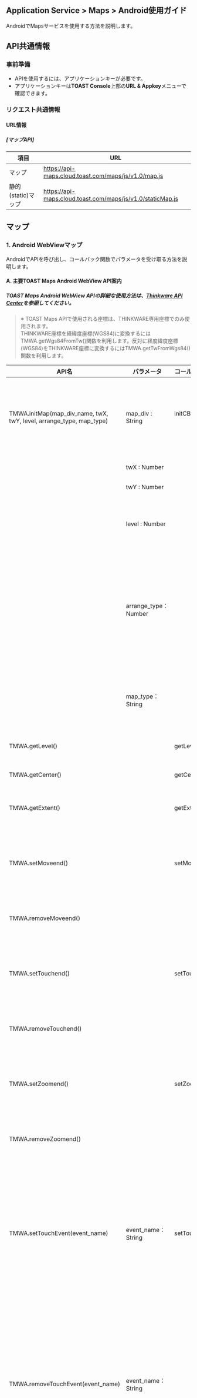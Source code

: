 ## Application Service > Maps > Android使用ガイド

AndroidでMapsサービスを使用する方法を説明します。

## API共通情報

### 事前準備
- APIを使用するには、アプリケーションキーが必要です。
- アプリケーションキーは**TOAST Console**上部の**URL & Appkey**メニューで確認できます。

### リクエスト共通情報

#### URL情報
##### [マップAPI]

| 項目  | URL                                      |
| --------- | ---------------------------------------- |
| マップ  | https://api-maps.cloud.toast.com/maps/js/v1.0/map.js |
| 静的(static)マップ | https://api-maps.cloud.toast.com/maps/js/v1.0/staticMap.js |

## マップ

### 1. Android WebViewマップ

AndroidでAPIを呼び出し、コールバック関数でパラメータを受け取る方法を説明します。

#### A. 主要TOAST Maps Android WebView API案内
##### TOAST Maps Android WebView APIの詳細な使用方法は、<a href="http://developers1.inavi.com:8086?key=19b6272o5" target="_blank" rel="nofollow">Thinkware API Center</a>を参照してください。

> ※ TOAST Maps APIで使用される座標は、THINKWARE専用座標でのみ使用されます。
> <br>THINKWARE座標を経緯度座標(WGS84)に変換するにはTMWA.getWgs84FromTw()関数を利用します。反対に経度緯度座標(WGS84)をTHINKWARE座標に変換するにはTMWA.getTwFromWgs84()関数を利用します。


| API名                             | パラメータ            | コールバックメソッド     | コールバックパラメータ                            | 説明                                 |
| ---------------------------------------- | --------------------- | ---------------- | ---------------------------------------- | ---------------------------------------- |
| TMWA.initMap(map_div_name, twX, twY, level, arrange_type, map_type) | map_div : String      | initCB <br><br>  | マップ初期化成否<br>'true':成功<br> 'false':失敗 | マップを入れるdivタグID<br><br>マップを使用するために最初に必ず呼び出す必要がある初期化関数です。 |
|                                          | twX : Number          |                  |                                          | マップ初期化TW X座標                     |
|                                          | twY : Number          |                  |                                          | マップ初期化TW Y座標                     |
|                                          | level : Number        |                  |                                          | マップ初期化Level<br>- 一般マップ：1～13<br>- 航空写真：1～13 |
|                                          | arrange_type：Number |                  |                                          | マップレイヤーのソート方式<br>1：中央ソート方式(resize効果あり)<br>2：全体ローディング方式(resize効果なし)<br> 3：右上ソート方式(resize効果あり) |
|                                          | map_type：String     |                  |                                          | マップタイプ設定<br>'i'：一般マップ<br>'a'：航空写真<br>'s'：要約マップ |
| TMWA.getLevel()                          |                       | getLevelCB       | マップの現在レベル                          | マップのレベルを取得します。                           |
| TMWA.getCenter()                         |                       | getCenterCB      | マップの現在中心座標<br> 'twX&#124;twY'           | マップの中心座標を取得します。                         |
| TMWA.getExtent()                         |                       | getExtentCB      | マップの領域座標<br> 'leftX&#124;topY&#124;rightX&#124;bottomY' | 現在のマップが表示される領域座標を取得します。                 |
| TMWA.setMoveend()                        |                       | setMoveendCB     | 拡大、縮小、移動後マップ中心座標とレベル <br>'twX&#124;twY&#124;level' | マップにmoveendイベントを登録します。<br>moveend：マップ拡大、縮小、移動が終わったとき |
| TMWA.removeMoveend()                     |                       |                  |                                          | マップからmoveendイベントを削除します。                 |
| TMWA.setTouchend()                       |                       | setTouchendCB    | タッチしたマップ座標<br> 'twX&#124;twY'             | マップにtouchendイベントを登録します。<br>  touchend：マップのタッチが終わった時 |
| TMWA.removeTouchend()                    |                       |                  |                                          | マップからtouchendイベントを削除します。                |
| TMWA.setZoomend()                        |                       | setZoomendCB     | 拡大、縮小後マップ中心座標とレベル<br> 'twX&#124;twY&#124;level' | マップにzoomendイベントを登録します。 <br> zoomend：マップ拡大、縮小が終わった時 |
| TMWA.removeZoomend()                     |                       |                  |                                          | マップからzoomendイベントを削除します。                 |
| TMWA.setTouchEvent(event_name)           | event_name：String   | setTouchEventCB  | 発生したイベントとタッチしたマップ座標 <br>'event_name&#124;twX&#124;twY' | 登録するイベント名<br> 'touchstart'：マップのタッチを始めた時<br>  'touchend'：マップのタッチが終わった時<br>  'longpress'：マップを長押しした時<br><br>マップにタッチ(touch)関連イベントを登録します。 |
| TMWA.removeTouchEvent(event_name)        | event_name：String   |                  |                                          | 登録するイベント名<br> 'touchstart'：マップのタッチを始めた時<br>  'touchend'：マップのタッチが終わった時<br>  'longpress'：マップを長押しした時<br><br>マップからtouch関連イベントを削除します。 |
| TMWA.createAndAddMarker(twX, twY, iconWidth, iconHeight, iconUrl, [param]) | twX : Number          | createMarkerCB   | MarkerオブジェクトIDとユーザー変数param<br> 'marker_id&#124;param' | MarkerオブジェクトのTW X座標<br><br>Markerオブジェクトを作成し、マップに追加します。 |
|                                          | twY : Number          |                  |                                          | MarkerオブジェクトのTW Y座標                 |
|                                          | iconWidth : Number    |                  |                                          | Markerイメージの幅                       |
|                                          | iconHeight : Number   |                  |                                          | Markerイメージの高さ                      |
|                                          | iconURL : String      |                  |                                          | MarkerイメージのURL                          |
|                                          | param : String        |                  |                                          | Markerオブジェクトのユーザー変数                  |
| TMWA.setTouchendMarkerCB(id)             | id : Number           | touchendMarkerCB | イベントを登録する対象MarkerオブジェクトID<br><br>MarkerオブジェクトIDとMarkerオブジェクトのTW X座標、TW Y座標、<br> ユーザー変数param<br> 'marker_id&#124;twX&#124;twY&#124;param' | Markerオブジェクトにtouchendイベントを登録します。          |
| TMWA.removeTouchendMarker(id)            | id : Number           |                  |                                          | イベントを削除する対象MarkerオブジェクトID<br><br>Markerオブジェクトからtouchendイベントを削除します。 |
| TMWA.getTwFromWgs84(lon, lat)            | lon : Number          | getTwFromWgs84CB | 変換されたTW座標 <br>'twX&#124;twY'             | 変換するWGS84経度座標<br><br>WGS84座標をTW座標に変換します。 |
|                                          | lat : Number          |                  |                                          | 変換するWGS84緯度座標                    |
| TMWA.getWgs84FromTw(twX, twY)            | twX: Number           | getWgs84FromTwCB | 変換されたWGS84座標<br>'lon&#124;lat'          | 変換するTW X座標<br><br>TW座標をWGS84座標に変換します。 |
|                                          | twY : Number          |                  |                                          | 変換するTW Y座標                        |


#### TOAST Maps Android WebView API使用

TOAST Maps Android WebView APIを使用するには
<br>Androidプロジェクトパス(/app/src/main/manifest.xml)ファイルにandroid.permission.INTERNET権限を追加する必要があります。
<br>THINKWARE  WebView APIは、Webサイトに発行されたアプリケーションキーを宣言して該当WebページをWebViewから呼び出し、
<br>発行キーの権限に応じてダウンロードされたAPI(JavaScript)を呼び出し、コールバック関数を接続して使用します。
<br>※コールバック関数使用時の注意点：Androidバージョン4.2以上では下記のようにコールバック関数上に
<br>@JavascriptInterfaceアノテーションを記述してください。

```
@JavascriptInterface
public void setMoveendCB(String result){
	String msg = "moveend Event \n twX|twY|level : " + result;
	Toast toast = Toast.makeText(mWebView.getContext(), msg, Toast.LENGTH_SHORT);
	toast.show();
}
```


下記は簡単なマップをローディングする方法です。
<br>下記の例で、WebページとWebView間APIを呼び出す方法、イベント発生時にコールバック関数で受け取れるパラメータを確認できます。
<br>下記ファイルのパス：プロジェクトパス /app/src/main/assets/www/android_webview.html

```
<!DOCTYPE HTML>
<html>
<head>
	<meta charset="UTF-8">
	<title> Android API TEST </title>
	<script src="http://code.jquery.com/jquery-1.10.1.min.js"></script>
	<script type="text/javascript" src="https://api-maps.cloud.toast.com/maps/js/v1.0/map.js"></script>
	<script>
	    // マップを使用するための認証を行います。
	    Map.authentification("appKey");
	</script>
	</head>
<body>
	<div id="div_map" style="position:absolute;top:0px;left:0px;width:100%;height:100%;z-index:10;"></div>
</body>
</html>
```
<center>**android_webview.html**</center>


```
public class MainActivity extends AppCompatActivity {
    private WebView mWebView;

    @Override
    protected void onCreate(Bundle savedInstanceState) {
        super.onCreate(savedInstanceState);

        //Layoutを設定
        setContentView(R.layout.activity_main);

		//active_mainに宣言したWebviewタイプを作成
        mWebView = (WebView) findViewById(R.id.webView);

        //JavaScript使用
        mWebView.getSettings().setJavaScriptEnabled(true);

        //WebViewクライアントを設定、ページのローディング開始、ローディング終了などのイベントを取得できる
        mWebView.setWebViewClient(new WebViewClientClass());

        // APIからコールバック
        // JavaScriptからコールバック関数発生時、Androidで使用するオブジェクトとJavaScriptで使用するオブジェクト名を設定
        mWebView.addJavascriptInterface(new AndroidBridge(), "tmjscall");
        // APIキーで権限が付与されたJavaScript基盤THINKWARE  APIをダウンロード
        mWebView.loadUrl("file:///android_asset/www/android_webview.html");

    }

    // WebViewイベント検知
    private class WebViewClientClass extends WebViewClient {

        @Override
        public void onPageFinished(WebView view, String url) { // ページのローディングが終わったら
            // マップを初期化する
            mWebView.loadUrl("javascript:TMWA.initMap('div_map', 163670, 526934, 11, 2, 'i')");
            super.onPageFinished(view, url);
        }

    }

    // Android Bridge
    private class AndroidBridge {
        // TMWA.initMapコールバック関数
        @JavascriptInterface
        public void initCB(String init){
            String msg = "";
            if(init.equals("true")){
                msg = "マップ初期化成功!";
            }else{
                msg = "マップ初期化失敗!";
            }
            Toast toast = Toast.makeText(mWebView.getContext(), msg, Toast.LENGTH_SHORT);
            toast.show();
        }

    }

}
```
<center>**MainActivity.java**</center>



[1]マップの初期化と情報取得
<br>1番の例では、マップを初期化し、マップ情報を取得する方法を説明します。
<br>マップを初期化する方法は2つあります。
<br>WebViewでローディングするページandroid_webview.htmlでTHINKMAP.initMapを呼び出す方法と
<br>AndroidプロジェクトでTMWA.initMapを使用する方法です。
<br>マップ初期化後に追加で行うべき作業がある場合は、TMWA.initMapを使用してコールバック関数で追加処理できます。
<br>この例ではTMWA.initMapを呼び出す方法を使用します。


```
public class MainActivity extends AppCompatActivity {
    private WebView mWebView;

    //ボタン
    Button getLevel, getCenter, getExtent;

    @Override
    protected void onCreate(Bundle savedInstanceState) {
        super.onCreate(savedInstanceState);

		//Layoutを設定
        setContentView(R.layout.activity_main);

		//active_mainに宣言したWebviewタイプを作成
        mWebView = (WebView) findViewById(R.id.webView);

        //JavaScript使用
        mWebView.getSettings().setJavaScriptEnabled(true);

        //WebViewクライアントを設定、ページのローディング開始、ローディング終了などのイベントを取得できる
        mWebView.setWebViewClient(new WebViewClientClass());

        // JavaScriptからコールバック関数発生時、Androidで使用するオブジェクトとJavaScriptで使用するオブジェクト名を設定
        mWebView.addJavascriptInterface(new AndroidBridge(), "tmjscall");
        // APIキーで権限が付与されたJavaScript基盤THINKWARE  APIをダウンロード
        mWebView.loadUrl("file:///android_asset/www/android_webview.html");

        // ボタンイベント接続
        getLevel = (Button) findViewById(R.id.getLevel);
        getLevel.setOnClickListener(new OnClickListener() {
            @Override
            public void onClick(View v) {
                mWebView.loadUrl("javascript:TMWA.getLevel()");
            }
        });

        getCenter = (Button) findViewById(R.id.getCenter);
        getCenter.setOnClickListener(new OnClickListener() {
            @Override
            public void onClick(View v) {
                mWebView.loadUrl("javascript:TMWA.getCenter()");
            }
        });

        getExtent = (Button) findViewById(R.id.getExtent);
        getExtent.setOnClickListener(new OnClickListener() {
            @Override
            public void onClick(View v) {
                mWebView.loadUrl("javascript:TMWA.getExtent()");
            }
        });

    }

    // WebViewイベント検知
    private class WebViewClientClass extends WebViewClient {

        @Override
        public void onPageFinished(WebView view, String url) { // ページのローディングが終わったら
            // マップを初期化する
            mWebView.loadUrl("javascript:TMWA.initMap('div_map', 163670, 526934, 11, 2, 'i')");
            super.onPageFinished(view, url);
        }

    }

    // Android Bridge
    private class AndroidBridge {
        // TMWA.initMapコールバック関数
        @JavascriptInterface
        public void initCB(String init){
            String msg = "";
            if(init.equals("true")){
                msg = "マップ初期化成功!";
            }else{
                msg = "マップ初期化失敗!";
            }
            Toast toast = Toast.makeText(mWebView.getContext(), msg, Toast.LENGTH_SHORT);
            toast.show();
        }

        //  TMWA.getLevelコールバック関数
        @JavascriptInterface
        public void getLevelCB(String level){
            String msg = "マップレベル：" + level;

            Toast toast = Toast.makeText(mWebView.getContext(), msg, Toast.LENGTH_SHORT);
            toast.show();

        }

        // TMWA.getCenterコールバック関数
        @JavascriptInterface
        public void getCenterCB(String cn){
            String msg = "マップの中心：" + cn;

            Toast toast = Toast.makeText(mWebView.getContext(), msg, Toast.LENGTH_SHORT);
            toast.show();
        }

        // TMWA.getExtentコールバック関数
        @JavascriptInterface
        public void getExtentCB(String ex){
            String msg = "現在のマップ領域：" + ex;

            Toast toast = Toast.makeText(mWebView.getContext(), msg, Toast.LENGTH_SHORT);
            toast.show();

        }

    }

}
```
<center>**MainActivity.java**</center>


[2]マップイベント
<br>2番の例では、マップにイベントを登録、削除する方法を説明します。

```
public class MainActivity extends AppCompatActivity {
    private WebView mWebView;

    //ボタン
    Button btnMove, btnTouchend, btnZoom, btnTouch;
    Boolean moveFlag = false;
    Boolean touchendFlag = false;
    Boolean zoomFlag = false;
    Boolean touchFlag = false;

    @Override
    protected void onCreate(Bundle savedInstanceState) {
        // 共通コード省略(マップ初期化例参照)

        // ボタンイベントの登録
        btnMove = (Button) findViewById(R.id.setMoveend);
        btnMove.setOnClickListener(new OnClickListener() {
            @Override
            public void onClick(View v) {
                if(!moveFlag){
                    mWebView.loadUrl("javascript:TMWA.setMoveend()");
                    btnMove.setText("removeMoveend");
                    moveFlag = true;
                }else{
                    mWebView.loadUrl("javascript:TMWA.removeMoveend()");
                    btnMove.setText("setMoveend");
                    moveFlag = false;
                }
            }
        });

        btnTouchend = (Button) findViewById(R.id.setTouchend);
        btnTouchend.setOnClickListener(new OnClickListener() {
            @Override
            public void onClick(View v) {
                if(!touchendFlag){
                    mWebView.loadUrl("javascript:TMWA.setTouchend()");
                    btnTouchend.setText("removeTouchend");
                    touchendFlag = true;
                }else{
                    mWebView.loadUrl("javascript:TMWA.removeTouchend()");
                    btnTouchend.setText("setTouchend");
                    touchendFlag = false;
                }
            }
        });

        btnZoom = (Button) findViewById(R.id.setZoomend);
        btnZoom.setOnClickListener(new OnClickListener() {
            @Override
            public void onClick(View v) {
                if(!zoomFlag){
                    mWebView.loadUrl("javascript:TMWA.setZoomend()");
                    btnZoom.setText("removeZoomend");
                    zoomFlag = true;
                }else{
                    mWebView.loadUrl("javascript:TMWA.removeZoomend()");
                    btnZoom.setText("setZoomend");
                    zoomFlag = false;
                }

            }
        });

        btnTouch = (Button) findViewById(R.id.setTouchEvent);
        btnTouch.setOnClickListener(new OnClickListener() {
            @Override
            public void onClick(View v) {
                if(!touchFlag){
                    //longpressイベント発生時間を2秒に設定。設定しない場合1.5秒
                    mWebView.loadUrl("javascript:THINKMAP.setLongPressTime(2)");
                    mWebView.loadUrl("javascript:TMWA.setTouchEvent('longpress')");
                    btnTouch.setText("removeTouchEvent");
                    touchFlag = true;
                }else{
                    mWebView.loadUrl("javascript:TMWA.removeTouchEvent('longpress')");
                    btnTouch.setText("setTouchEvent");
                    touchFlag = false;
                }
            }
        });

    }

    // WebViewイベント検知
    private class WebViewClientClass extends WebViewClient {

        @Override
        public void onPageFinished(WebView view, String url) { // ページのローディングが終わったら
            // マップを初期化する
            mWebView.loadUrl("javascript:TMWA.initMap('div_map', 163670, 526934, 11, 2, 'i')");
            super.onPageFinished(view, url);
        }

    }

    // Android Bridge
    private class AndroidBridge {

        // setMoveendコールバック関数
        @JavascriptInterface
        public void setMoveendCB(String result){
            String msg = "moveend Event \n twX|twY|level : " + result;
            Toast toast = Toast.makeText(mWebView.getContext(), msg, Toast.LENGTH_SHORT);
            toast.show();
        }

        // setTouchendコールバック関数
        @JavascriptInterface
        public void setTouchendCB(String result){
            String msg = "touchend Event \n twX|twY : " + result;
            Toast toast = Toast.makeText(mWebView.getContext(), msg, Toast.LENGTH_SHORT);
            toast.show();
        }

        // setZoomendコールバック関数
        @JavascriptInterface
        public void setZoomendCB(String result){
            String msg = "zoomend Event \n twX|twY|level : " + result;
            Toast toast = Toast.makeText(mWebView.getContext(), msg, Toast.LENGTH_SHORT);
            toast.show();
        }

        //setTouchEventコールバック関数
        @JavascriptInterface
        public void setTouchEventCB(String result){
            String msg = "event_name|twX|twY :\n" + result;
            Toast toast = Toast.makeText(mWebView.getContext(), msg, Toast.LENGTH_SHORT);
            toast.show();
        }

    }

}
```
<center>**MainActivity.java**</center>



[3]マップマーカー
<br> 3番の例では、マップにマーカーを追加した後、マーカーにイベントを登録、削除する方法を説明します。

```
public class MainActivity extends AppCompatActivity {
    private WebView mWebView;

    Button btnMarker;
    String marker_id = "";

    Button btnTouchend;

    Button btnRemoveTouchEnd;

    String imgUrl = "'http://dev.m.map.inavi.com/guide/img/img.png'";

    @Override
    protected void onCreate(Bundle savedInstanceState) {
        // 共通コード省略(マップ初期化例参照)

        // ボタンイベント接続
        btnMarker = (Button) findViewById(R.id.createMarker);
        btnMarker.setOnClickListener(new OnClickListener() {
            @Override
            public void onClick(View arg0) {
                if(marker_id.equals("")){
                    String imgUrl = "'http://dev.m.map.inavi.com/guide/img/img.png'";
                    mWebView.loadUrl("javascript:TMWA.createAndAddMarker(163670, 526934, 47, 46, " + imgUrl + ", 'Marker')");
                }

            }
        });


        btnTouchend = (Button) findViewById(R.id.setTouchend);
        btnTouchend.setOnClickListener(new OnClickListener() {
            @Override
            public void onClick(View v) {
                if(!marker_id.equals("")){
                    mWebView.loadUrl("javascript:TMWA.setTouchendMarkerCB(" + marker_id + ")");
                    Log.d("setEvent", "Marker");
                }
            }
        });

        btnRemoveTouchEnd = (Button) findViewById(R.id.removeTouchEnd);
        btnRemoveTouchEnd.setOnClickListener(new OnClickListener() {
            @Override
            public void onClick(View v) {
                if(!marker_id.equals("")){
                    mWebView.loadUrl("javascript:TMWA.removeTouchendMarker(" + marker_id + ")");
                    Log.d("removeEvent", "Marker");
                }
            }
        });

    }

    // WebViewイベント検知
    private class WebViewClientClass extends WebViewClient {

        @Override
        public void onPageFinished(WebView view, String url) { // ページのローディングが終わったら
            // マップを初期化する
            mWebView.loadUrl("javascript:TMWA.initMap('div_map', 163670, 526934, 11, 2, 'i')");
            super.onPageFinished(view, url);
        }

    }

    // Android Bridge
    private class AndroidBridge {

        @JavascriptInterface
        public void createMarkerCB(String result){
            StringTokenizer st = new StringTokenizer(result, "|");

            if(st.hasMoreTokens())
                marker_id = st.nextToken();

            String msg = "Create Marker \n marker_id|param : " + result;
            Toast toast = Toast.makeText(mWebView.getContext(), msg, Toast.LENGTH_SHORT);
            toast.show();

            Log.d("marker_id", marker_id);
        }

        @JavascriptInterface
        public void touchendMarkerCB(String result){
            String msg = "Touch End \n marker_id|twX|twY|param : " + result;
            Toast toast = Toast.makeText(mWebView.getContext(), msg, Toast.LENGTH_SHORT);
            toast.show();
        }

    }

}
```
<center>**MainActivity.java**</center>

[4]その他
<br>4番の例では、住所検索、経路探索、座標変換と計算方法を説明します。

```
public class MainActivity extends AppCompatActivity {
    private WebView mWebView;

    Button btnTwFromWgs84, btnWgs84FromTw;

    String lon = "37.573264";
    String lat = "126.979594";
    String twX = "163670";
    String twY = "526934";

    @Override
    protected void onCreate(Bundle savedInstanceState) {
        // 共通コード省略(マップ初期化例参照)

        // ボタンイベント接続
        btnTwFromWgs84 = (Button) findViewById(R.id.twFromWgs84);
        btnTwFromWgs84.setOnClickListener(new OnClickListener() {
            @Override
            public void onClick(View v) {
                mWebView.loadUrl("javascript:TMWA.getTwFromWgs84(" + lon + "," +  lat + ")");
            }
        });

        btnWgs84FromTw = (Button) findViewById(R.id.wgs84FromTw);
        btnWgs84FromTw.setOnClickListener(new OnClickListener() {
            @Override
            public void onClick(View v) {
                mWebView.loadUrl("javascript:TMWA.getWgs84FromTw(" + twX + "," +  twY + ")");
            }
        });

    }

    // WebViewイベント検知
    private class WebViewClientClass extends WebViewClient {

        @Override
        public void onPageFinished(WebView view, String url) { // ページのローディングが終わったら
            // マップを初期化する
            mWebView.loadUrl("javascript:TMWA.initMap('div_map', 163670, 526934, 11, 2, 'i')");
            super.onPageFinished(view, url);
        }

    }
    // Android Bridge
    private class AndroidBridge {
        // WGS84 -> TWコールバック
        @JavascriptInterface
        public void getTwFromWgs84CB(String result){
            String msg ="twX, twY -> " + result;
            Toast toast = Toast.makeText(mWebView.getContext(), msg, Toast.LENGTH_SHORT);
            toast.show();
        }
        // WGS84 -> TWコールバック
        @JavascriptInterface
        public void getWgs84FromTwCB(String result){
            String msg ="lon, lat -> " + result;
            Toast toast = Toast.makeText(mWebView.getContext(), msg, Toast.LENGTH_SHORT);
            toast.show();
        }
    }

}
```
<center>**MainActivity.java**</center>
